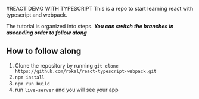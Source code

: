#REACT DEMO WITH TYPESCRIPT
This is a repo to start learning react with typescript and webpack.

The tutorial is organized into steps. ***You can switch the branches in ascending order to follow along***

## How to follow along
1. Clone the repository by running `git clone https://github.com/rokal/react-typescript-webpack.git `
2. `npm install`
3. `npm run build` 
4. run `live-server` and you will see your app